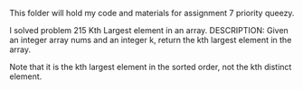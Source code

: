This folder will hold my code and materials for assignment 7 priority queezy.


I solved problem 215 Kth Largest element in an array. 
DESCRIPTION:
Given an integer array nums and an integer k, return the kth largest element in the array.

Note that it is the kth largest element in the sorted order, not the kth distinct element.
